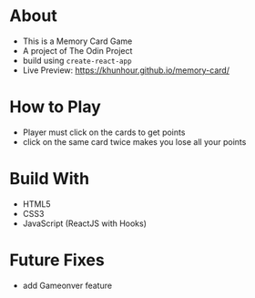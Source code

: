 # About

-   This is a Memory Card Game
-   A project of The Odin Project
-   build using `create-react-app`
-   Live Preview: https://khunhour.github.io/memory-card/

# How to Play

-   Player must click on the cards to get points
-   click on the same card twice makes you lose all your points

# Build With

-   HTML5
-   CSS3
-   JavaScript (ReactJS with Hooks)

# Future Fixes

-   add Gameonver feature
